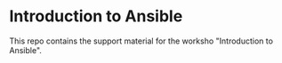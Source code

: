 # Introduction to Ansible 

This repo contains the support material for the worksho "Introduction to Ansible".
